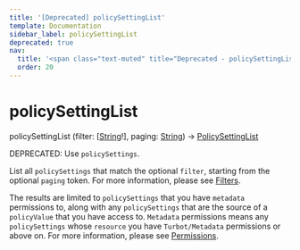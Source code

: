 ```yaml
---
title: '[Deprecated] policySettingList'
template: Documentation
sidebar_label: policySettingList
deprecated: true
nav:
  title: '<span class="text-muted" title="Deprecated - policySettingList">&osol; <em>policySettingList</em></span>'
  order: 20
---
```


# policySettingList

<div className="pb-4 font-roboto-slab text-lg"><span className="font-bold">policySettingList</span> <span style={{'fontWeight':400,'fontSize':'0.85em'}}>(filter: [<a href="/guardrails/docs/reference/graphql/scalar/String">String</a>!], paging: <a href="/guardrails/docs/reference/graphql/scalar/String">String</a>) &rarr; <a href="/guardrails/docs/reference/graphql/object/PolicySettingList">PolicySettingList</a></span>
</div>

<span class="deprecated-field"><span class="deprecated-title">DEPRECATED:</span> Use `policySettings`.</span>

List all `policySettings` that match the optional `filter`, starting from the optional `paging` token. For more information, please see [Filters](https://turbot.com/guardrails/docs/reference/filter).

The results are limited to `policySettings` that you have `metadata` permissions to, along with any `policySettings` that are the source of a `policyValue` that you have access to. `Metadata` permissions means any `policySettings` whose `resource` you have `Turbot/Metadata` permissions or above on. For more information, please see [Permissions](https://turbot.com/guardrails/docs/concepts/iam/permissions).